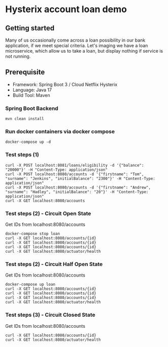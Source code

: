 # Hysterix account loan demo

## Getting started
Many of us occasionally come across a loan possibility in our bank application, if we meet special criteria.
Let's imaging we have a loan microservice, which allow us to take a loan, but display nothing if service is not running.

## Prerequisite
- Framework: Spring Boot 3 / Cloud Netflix Hysterix
- Language: Java 17
- Build Tool: Maven

### Spring Boot Backend

```shell script
mvn clean install
```

### Run docker containers via docker compose

```shell script
docker-compose up -d
```

### Test steps (1)

```shell script
curl -X POST localhost:8081/loans/eligibility -d '{"balance": "20000"}' -H "Content-Type: application/json"
curl -X POST localhost:8080/accounts -d '{"firstname": "Tom", "surname": "Jenkins", "initialBalance": "2300"}' -H "Content-Type: application/json"
curl -X POST localhost:8080/accounts -d '{"firstname": "Andrew", "surname": "Hadley", "initialBalance": "20"}' -H "Content-Type: application/json"
curl -X GET localhost:8080/accounts
```

### Test steps (2) - Circuit Open State
Get IDs from localhost:8080/accounts
```shell script
docker-compose stop loan
curl -X GET localhost:8080/accounts/{id}
curl -X GET localhost:8080/accounts/{id}
curl -X GET localhost:8080/accounts/{id}
curl -X GET localhost:8080/actuator/health
```

### Test steps (2) - Circuit Half Open State
Get IDs from localhost:8080/accounts
```shell script
docker-compose up loan
curl -X GET localhost:8080/accounts/{id}
curl -X GET localhost:8080/accounts/{id}
curl -X GET localhost:8080/accounts/{id}
curl -X GET localhost:8080/actuator/health
```

### Test steps (3) - Circuit Closed State
Get IDs from localhost:8080/accounts
```shell script
curl -X GET localhost:8080/accounts/{id}
curl -X GET localhost:8080/actuator/health
```